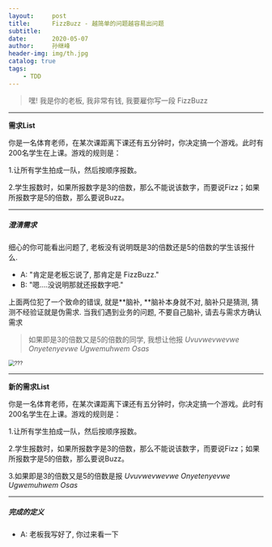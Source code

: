 ```yaml
---
layout:     post
title:      FizzBuzz - 越简单的问题越容易出问题
subtitle:   
date:       2020-05-07
author:     孙继峰
header-img: img/th.jpg
catalog: true
tags:
    - TDD
---
```




> 嘿! 我是你的老板, 我非常有钱, 我要雇你写一段 FizzBuzz

---

**需求List**

你是一名体育老师，在某次课距离下课还有五分钟时，你决定搞一个游戏。此时有200名学生在上课。游戏的规则是：

1.让所有学生拍成一队，然后按顺序报数。

2.学生报数时，如果所报数字是3的倍数，那么不能说该数字，而要说Fizz；如果所报数字是5的倍数，那么要说Buzz。

---

##### 澄清需求

细心的你可能看出问题了, 老板没有说明既是3的倍数还是5的倍数的学生该报什么.

- A: "肯定是老板忘说了, 那肯定是 FizzBuzz."
- B: "嗯....没说明那就还报数字吧."

上面两位犯了一个致命的错误, 就是**脑补, **脑补本身就不对, 脑补只是猜测, 猜测不经验证就是伪需求. 当我们遇到业务的问题, 不要自己脑补, 请去与需求方确认需求

> 如果即是3的倍数又是5的倍数的同学, 我想让他报 *Uvuvwevwevwe Onyetenyevwe Ugwemuhwem Osas*



<img src="https://vignette.wikia.nocookie.net/redditxi/images/8/82/Steve_ok.png/revision/latest/scale-to-width-down/180?cb=20170424191141" alt="???" style="zoom:75%;" />

---

**新的需求List**

你是一名体育老师，在某次课距离下课还有五分钟时，你决定搞一个游戏。此时有200名学生在上课。游戏的规则是：

1.让所有学生拍成一队，然后按顺序报数。

2.学生报数时，如果所报数字是3的倍数，那么不能说该数字，而要说Fizz；如果所报数字是5的倍数，那么要说Buzz。

3.如果即是3的倍数又是5的倍数是报 *Uvuvwevwevwe Onyetenyevwe Ugwemuhwem Osas*

---

##### 完成的定义

- A: 老板我写好了, 你过来看一下